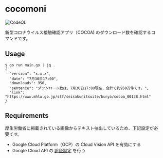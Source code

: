 # cocomoni

![CodeQL](https://github.com/tuki0918/cocomoni/workflows/CodeQL/badge.svg)

新型コロナウイルス接触確認アプリ（COCOA) のダウンロード数を確認するコマンドです。

## Usage

```
$ go run main.go | jq .    
{
  "version": "x.x.x",
  "date": "7月30日17:00",
  "downloads": 950,
  "sentence": "ダウンロード数は、7月30日17:00現在、合計で約950万件です。",
  "link": "https://www.mhlw.go.jp/stf/seisakunitsuite/bunya/cocoa_00138.html"
}
```

## Requirements

厚生労働省に掲載されている画像からテキスト抽出しているため、下記設定が必要です。

+ Google Cloud Platform（GCP）の Cloud Vision API を有効にする
+ Google Cloud API の [認証設定](https://cloud.google.com/docs/authentication/getting-started?hl=ja) を行う
